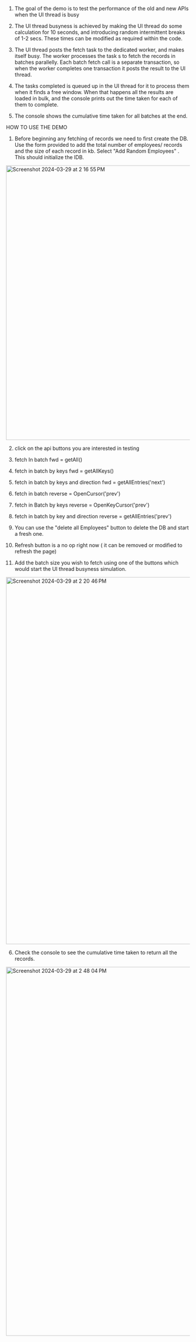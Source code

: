 
1. The goal of the demo is to test the performance of the old and new APIs when the UI thread is busy

2. The UI thread busyness is achieved by making the UI thread do some calculation for 10 seconds, 
   and introducing random intermittent breaks of 1-2 secs. These times can be modified as required within  the code. 

3. The UI thread posts the fetch task to the dedicated worker, and makes itself busy. 
   The worker processes the task s to fetch the records in batches parallelly. Each batch 
   fetch call is a separate transaction, so when the worker completes one transaction it 
   posts the result to the UI thread. 

4. The tasks completed is queued up in the UI thread for it to process them when it finds a free window. 
   When that happens all the results are loaded in bulk, and the console prints out the time taken 
   for each of them to complete. 

5. The console shows the cumulative time taken for all batches at the end.

HOW TO USE THE DEMO

1. Before beginning any fetching of records we need to first create the DB. Use the form provided to add
   the total number of employees/ records and the size of each record in kb. Select "Add Random Employees" .
   This should initialize the IDB. 
<img width="751" alt="Screenshot 2024-03-29 at 2 16 55 PM" src="https://github.com/snehagarwal1/thread-busy-indexdb/assets/103469166/c9698e48-94ce-4ecd-bca9-a388f8495bf2">

 2. click on the api buttons you are interested in testing
   1.  fetch In batch fwd = getAll() 
   2.  fetch in batch by keys fwd = getAllKeys()
   3.  fetch in batch by keys and direction fwd = getAllEntries('next')
   4.  fetch in batch reverse = OpenCursor('prev')
   5.  fetch in Batch by keys reverse = OpenKeyCursor('prev')
   6.  fetch in batch by key and direction reverse = getAllEntries('prev')

3. You can use the "delete all Employees" button to delete the DB and start a fresh one.
   
4. Refresh button is  a no op right now ( it can be removed or modified to refresh the page)

5. Add the batch size you wish to fetch using one of the buttons which would start the UI 
   thread busyness simulation. 
<img width="1004" alt="Screenshot 2024-03-29 at 2 20 46 PM" src="https://github.com/snehagarwal1/thread-busy-indexdb/assets/103469166/9eb7a7a7-e789-4540-8a7d-fc7f4e7d702c">


6. Check the console to see the cumulative time taken to return all the records.
  
<img width="1009" alt="Screenshot 2024-03-29 at 2 48 04 PM" src="https://github.com/snehagarwal1/thread-busy-indexdb/assets/103469166/2cda7f11-4809-43a4-83e9-2dc8f914bba8">
